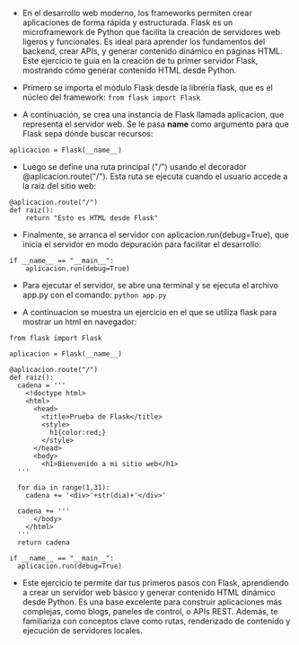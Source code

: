 - En el desarrollo web moderno, los frameworks permiten crear aplicaciones de forma rápida y estructurada. Flask es un microframework de Python que facilita la creación de servidores web ligeros y funcionales. Es ideal para aprender los fundamentos del backend, crear APIs, y generar contenido dinámico en páginas HTML. Este ejercicio te guía en la creación de tu primer servidor Flask, mostrando cómo generar contenido HTML desde Python.


- Primero se importa el módulo Flask desde la librería flask, que es el núcleo del framework: `from flask import Flask`

- A continuación, se crea una instancia de Flask llamada aplicacion, que representa el servidor web. Se le pasa __name__ como argumento para que Flask sepa dónde buscar recursos:
```
aplicacion = Flask(__name__)
```

- Luego se define una ruta principal ("/") usando el decorador @aplicacion.route("/"). Esta ruta se ejecuta cuando el usuario accede a la raíz del sitio web:
```
@aplicacion.route("/")
def raiz():
    return "Esto es HTML desde Flask"
```

- Finalmente, se arranca el servidor con aplicacion.run(debug=True), que inicia el servidor en modo depuración para facilitar el desarrollo:
```
if __name__ == "__main__":
    aplicacion.run(debug=True)
```


- Para ejecutar el servidor, se abre una terminal y se ejecuta el archivo app.py con el comando: `python app.py`



- A continuacion se muestra un ejercicio en el que se utiliza flask para mostrar un html en navegador:
```
from flask import Flask

aplicacion = Flask(__name__)

@aplicacion.route("/")
def raiz():
  cadena = '''
    <!doctype html>
    <html>
      <head>
        <title>Prueba de Flask</title>
        <style>
          h1{color:red;}
        </style>
      </head>
      <body>
        <h1>Bienvenido a mi sitio web</h1>
  '''
      
  for dia in range(1,31):
    cadena += '<div>'+str(dia)+'</div>' 
      
  cadena += '''
      </body>
    </html>
  '''
  return cadena

if __name__ == "__main__":
  aplicacion.run(debug=True)

```




- Este ejercicio te permite dar tus primeros pasos con Flask, aprendiendo a crear un servidor web básico y generar contenido HTML dinámico desde Python. Es una base excelente para construir aplicaciones más complejas, como blogs, paneles de control, o APIs REST. Además, te familiariza con conceptos clave como rutas, renderizado de contenido y ejecución de servidores locales.